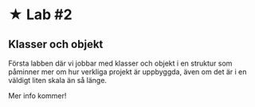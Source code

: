 # &#9733; Lab #2

## Klasser och objekt

Första labben där vi jobbar med klasser och objekt i en struktur som påminner mer om hur verkliga projekt är uppbyggda, även om det är i en väldigt liten skala än så länge.

Mer info kommer!